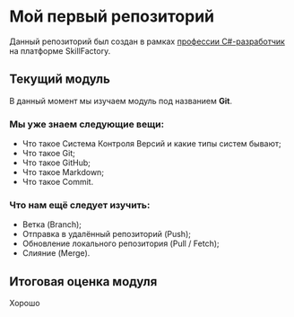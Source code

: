 # Мой первый репозиторий

Данный репозиторий был создан в рамках [профессии C#-разработчик](https://skillfactory.ru/csharp) на платформе SkillFactory.

## Текущий модуль
В данный момент мы изучаем модуль под названием **Git**.

### Мы уже знаем следующие вещи:
* Что такое Система Контроля Версий и какие типы систем бывают;
* Что такое Git;
* Что такое GitHub;
* Что такое Markdown;
* Что такое Commit.

### Что нам ещё следует изучить:
* Ветка (Branch);
* Отправка в удалённый репозиторий (Push);
* Обновление локального репозитория (Pull / Fetch);
* Слияние (Merge).

## Итоговая оценка модуля
Хорошо

